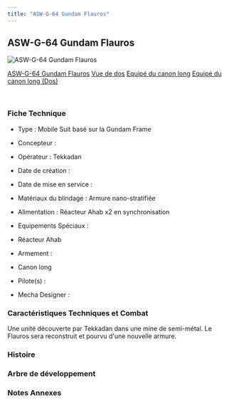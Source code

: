 ```yaml
---
title: "ASW-G-64 Gundam Flauros"
---
```


ASW-G-64 Gundam Flauros
-----------------------



![ASW-G-64 Gundam Flauros](/images/stories/saga/g-tekketsu-s2/mechas/asw-g-64-gundam-flauros.png)

[ASW-G-64 Gundam Flauros](javascript:change_image_m('images/stories/saga/g-tekketsu-s2/mechas/asw-g-64-gundam-flauros.png');)
[Vue de dos](javascript:change_image_m('images/stories/saga/g-tekketsu-s2/mechas/asw-g-64-gundam-flauros-dos.png');)
[Equipé du canon long](javascript:change_image_m('images/stories/saga/g-tekketsu-s2/mechas/asw-g-64-gundam-flauros-canon-long.png');)
[Equipé du canon long (Dos)](javascript:change_image_m('images/stories/saga/g-tekketsu-s2/mechas/asw-g-64-gundam-flauros-canon-long-dos.png');)

 

### Fiche Technique


- Type : Mobile Suit basé sur la Gundam Frame
  
- Concepteur : 
  
- Opérateur : Tekkadan
  
- Date de création : 
  
- Date de mise en service : 
  
- Matériaux du blindage : Armure nano-stratifiée
  
- Alimentation : Réacteur Ahab x2 en synchronisation
  
- Equipements Spéciaux :


* Réacteur Ahab


- Armement :


* Canon long


- Pilote(s) : 





- Mecha Designer : 


### Caractéristiques Techniques et Combat


Une unité découverte par Tekkadan dans une mine de semi-métal. Le Flauros sera reconstruit et pourvu d'une nouvelle armure. 


### Histoire


### Arbre de développement


### Notes Annexes


